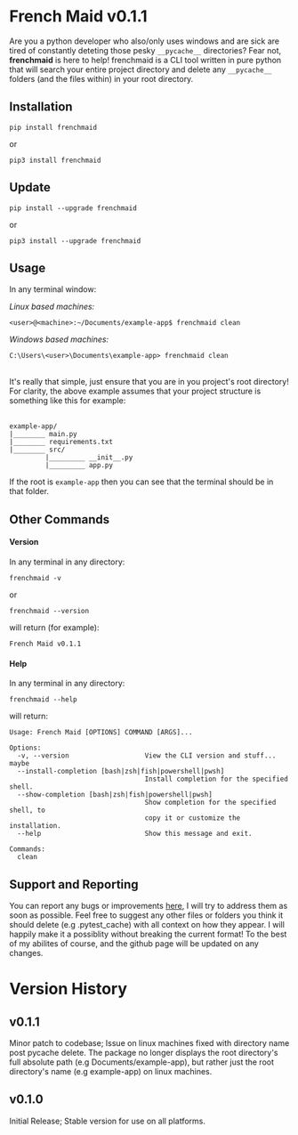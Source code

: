 # French Maid v0.1.1

Are you a python developer who also/only uses windows and are sick are tired of constantly deteting those pesky `__pycache__` directories? Fear not, **frenchmaid** is here to help! frenchmaid is a CLI tool written in pure python that will search your entire project directory and delete any `__pycache__` folders (and the files within) in your root directory.

## Installation

    pip install frenchmaid

or

    pip3 install frenchmaid

## Update

    pip install --upgrade frenchmaid

or

    pip3 install --upgrade frenchmaid

## Usage

In any terminal window:

_Linux based machines:_

    <user>@<machine>:~/Documents/example-app$ frenchmaid clean

_Windows based machines:_

    C:\Users\<user>\Documents\example-app> frenchmaid clean

<br>
It's really that simple, just ensure that you are in you project's root directory! For clarity, the above example assumes that your project structure is something like this for example:
<br><br>

    example-app/
    |________ main.py
    |________ requirements.txt
    |________ src/
             |_________ __init__.py
             |_________ app.py

If the root is `example-app` then you can see that the terminal should be in that folder.

## Other Commands

#### Version

In any terminal in any directory:

    frenchmaid -v

or

    frenchmaid --version

will return (for example):

    French Maid v0.1.1

#### Help

In any terminal in any directory:

    frenchmaid --help

will return:

    Usage: French Maid [OPTIONS] COMMAND [ARGS]...

    Options:
      -v, --version                   View the CLI version and stuff... maybe
      --install-completion [bash|zsh|fish|powershell|pwsh]
                                      Install completion for the specified shell.
      --show-completion [bash|zsh|fish|powershell|pwsh]
                                      Show completion for the specified shell, to
                                      copy it or customize the installation.
      --help                          Show this message and exit.

    Commands:
      clean

## Support and Reporting

You can report any bugs or improvements [here](https://github.com/lewisjr/home-app/issues), I will try to address them as soon as possible. Feel free to suggest any other files or folders you think it should delete (e.g .pytest_cache) with all context on how they appear. I will happily make it a possiblity without breaking the current format! To the best of my abilites of course, and the github page will be updated on any changes.

# Version History

## v0.1.1

Minor patch to codebase; Issue on linux machines fixed with directory name post pycache delete. The package no longer displays the root directory's full absolute path (e.g Documents/example-app), but rather just the root directory's name (e.g example-app) on linux machines.

## v0.1.0

Initial Release; Stable version for use on all platforms.

